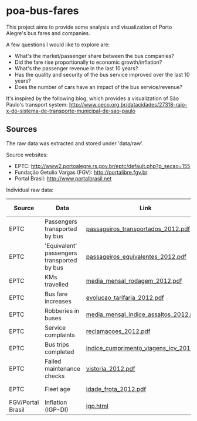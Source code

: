 # poa-bus-fares

This project aims to provide some analysis and visualization of Porto Alegre's bus fares and companies.

A few questions I would like to explore are:

* What's the market/passenger share between the bus companies?
* Did the fare rise proportionally to economic growth/inflation?
* What's the passenger revenue in the last 10 years?
* Has the quality and security of the bus service improved over the last 10 years?
* Does the number of cars have an impact of the bus service/revenue?

It's inspired by the following blog, which provides a visualization of São Paulo's transport system: http://www.oeco.org.br/datacidades/27318-raio-x-do-sistema-de-transporte-municipal-de-sao-paulo

## Sources

The raw data was extracted and stored under 'data/raw'.

Source websites:

* EPTC: http://www2.portoalegre.rs.gov.br/eptc/default.php?p_secao=155
* Fundação Getulio Vargas (FGV): http://portalibre.fgv.br
* Portal Brasil: http://www.portalbrasil.net

Individual raw data:

| Source | Data | Link | Extraction Date |
| ------ | ---- | ---- | ----------------|
| EPTC | Passengers transported by bus | [passageiros_transportados_2012.pdf](http://lproweb.procempa.com.br/pmpa/prefpoa/eptc/usu_doc/passageiros_transportados_2012.pdf) | 2013-07-04 |
| EPTC | 'Equivalent' passengers transported by bus | [passageiros_equivalentes_2012.pdf](http://lproweb.procempa.com.br/pmpa/prefpoa/eptc/usu_doc/passageiros_equivalentes_2012.pdf) | 2013-07-08 |
| EPTC | KMs travelled | [media_mensal_rodagem_2012.pdf](http://lproweb.procempa.com.br/pmpa/prefpoa/eptc/usu_doc/media_mensal_rodagem_2012.pdf) | 2013-07-08 |
| EPTC | Bus fare increases | [evolucao_tarifaria_2012.pdf](http://lproweb.procempa.com.br/pmpa/prefpoa/eptc/usu_doc/evolucao_tarifaria_2012.pdf) | 2013-07-08 |
| EPTC | Robberies in buses | [media_mensal_indice_assaltos_2012.pdf](http://lproweb.procempa.com.br/pmpa/prefpoa/eptc/usu_doc/media_mensal_indice_assaltos_2012.pdf) | 2013-07-08 |
| EPTC | Service complaints | [reclamacoes_2012.pdf](http://lproweb.procempa.com.br/pmpa/prefpoa/eptc/usu_doc/reclamacoes_2012.pdf)  | 2013-07-08 |
| EPTC | Bus trips completed | [indice_cumprimento_viagens_icv_2012.pdf](http://lproweb.procempa.com.br/pmpa/prefpoa/eptc/usu_doc/indice_cumprimento_viagens_icv_2012.pdf) | 2013-07-08 |
| EPTC | Failed maintenance checks | [vistoria_2012.pdf](http://lproweb.procempa.com.br/pmpa/prefpoa/eptc/usu_doc/vistoria_2012.pdf) | 2013-07-08 |
| EPTC | Fleet age | [idade_frota_2012.pdf](http://lproweb.procempa.com.br/pmpa/prefpoa/eptc/usu_doc/idade_frota_2012.pdf) | 2013-07-08 |
| FGV/Portal Brasil | Inflation (IGP-DI) | [igp.html](http://www.portalbrasil.net/igp.htm) | 2013-07-09 |

